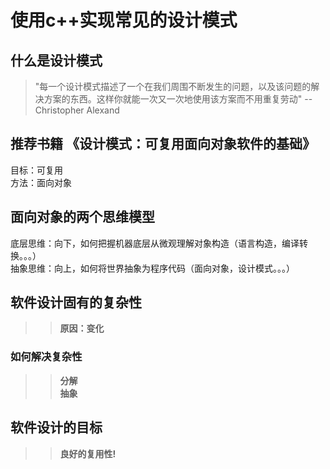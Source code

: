 # 使用c++实现常见的设计模式
## 什么是设计模式
> "每一个设计模式描述了一个在我们周围不断发生的问题，以及该问题的解决方案的东西。这样你就能一次又一次地使用该方案而不用重复劳动" --Christopher Alexand
## 推荐书籍 《设计模式：可复用面向对象软件的基础》
目标：可复用  
方法：面向对象  
## 面向对象的两个思维模型
底层思维：向下，如何把握机器底层从微观理解对象构造（语言构造，编译转换。。。）  
抽象思维：向上，如何将世界抽象为程序代码（面向对象，设计模式。。。）  
## 软件设计固有的复杂性
>>**原因：变化**  
### 如何解决复杂性
>>**分解**  
>>**抽象**  
## 软件设计的目标
>>**良好的复用性!**


